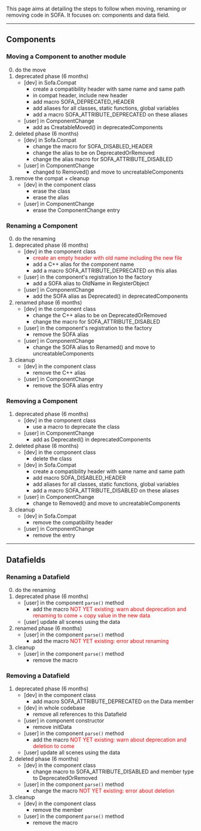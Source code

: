 This page aims at detailing the steps to follow when moving, renaming or removing code in SOFA. It focuses on: components and data field.

_______________________________________________________

## Components

### Moving a Component to another module

0. do the move
1. deprecated phase (6 months)
    - [dev] in Sofa.Compat
        - create a compatibility header with same name and same path
        - in compat header, include new header
        - add macro SOFA_DEPRECATED_HEADER
        - add aliases for all classes, static functions, global variables
        - add a macro SOFA_ATTRIBUTE_DEPRECATED on these aliases
    - [user] in ComponentChange
        - add as CreatableMoved() in deprecatedComponents
2. deleted phase (6 months)
    - [dev] in Sofa.Compat
        - change the macro for SOFA_DISABLED_HEADER
        - change the alias to be on DeprecatedOrRemoved
        - change the alias macro for SOFA_ATTRIBUTE_DISABLED
    - [user] in ComponentChange
        - changed to Removed() and move to uncreatableComponents
3. remove the compat + cleanup
    - [dev] in the component class
        - erase the class
        - erase the alias
    - [user] in ComponentChange
        - erase the ComponentChange entry

### Renaming a Component

0. do the renaming
1. deprecated phase (6 months)
    - [dev] in the component class
        - <span style="color:red">create an empty header with old name including the new file</span>
        - add a C++ alias for the component name
        - add a macro SOFA_ATTRIBUTE_DEPRECATED on this alias
    - [user] in the component's registration to the factory
        - add a SOFA alias to OldName in RegisterObject
    - [user] in ComponentChange
        - add the SOFA alias as Deprecated() in deprecatedComponents
2. renamed phase (6 months)
    - [dev] in the component class
        - change the C++ alias to be on DeprecatedOrRemoved
        - change the macro for SOFA_ATTRIBUTE_DISABLED
    - [user] in the component's registration to the factory
        - remove the SOFA alias
    - [user] in ComponentChange
        - change the SOFA alias to Renamed() and move to uncreatableComponents
3. cleanup
    - [dev] in the component class
        - remove the C++ alias
    - [user] in ComponentChange
        - remove the SOFA alias entry

### Removing a Component

1. deprecated phase (6 months)
    - [dev] in the component class
        - use a macro to deprecate the class
    - [user] in ComponentChange
        - add as Deprecated() in deprecatedComponents
2. deleted phase (6 months)
    - [dev] in the component class
        - delete the class
    - [dev] in Sofa.Compat
        - create a compatibility header with same name and same path
        - add macro SOFA_DISABLED_HEADER
        - add aliases for all classes, static functions, global variables
        - add a macro SOFA_ATTRIBUTE_DISABLED on these aliases
    - [user] in ComponentChange
        - change to Removed() and move to uncreatableComponents
3. cleanup
    - [dev] in Sofa.Compat
        - remove the compatibility header
    - [user] in ComponentChange
        - remove the entry

_______________________________________________________

## Datafields

### Renaming a Datafield


0. do the renaming
1. deprecated phase (6 months)
    - [user] in the component `parse()` method
        - add the macro <span style="color:red">NOT YET existing: warn about deprecation and renaming to come + copy value in the new data</span>
    - [user] update all scenes using the data
2. renamed phase (6 months)
    - [user] in the component `parse()` method
        - add the macro <span style="color:red">NOT YET existing: error about renaming</span>
3. cleanup
    - [user] in the component `parse()` method
        - remove the macro

### Removing a Datafield

1. deprecated phase (6 months)
    - [dev] in the component class
        - add macro SOFA_ATTRIBUTE_DEPRECATED on the Data member
    - [dev] in whole codebase
        - remove all references to this Datafield
    - [user] in component constructor
        - remove initData
    - [user] in the component `parse()` method
        - add the macro <span style="color:red">NOT YET existing: warn about deprecation and deletion to come</span>
    - [user] update all scenes using the data
2. deleted phase (6 months)
    - [dev] in the component class
        - change macro to SOFA_ATTRIBUTE_DISABLED and member type to DeprecatedOrRemoved
    - [user] in the component `parse()` method
        - change the macro <span style="color:red">NOT YET existing: error about deletion</span>
3. cleanup
    - [dev] in the component class
        - remove the member
    - [user] in the component `parse()` method
        - remove the macro

